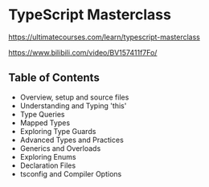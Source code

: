 # TypeScript Masterclass

https://ultimatecourses.com/learn/typescript-masterclass

https://www.bilibili.com/video/BV157411f7Fo/

## Table of Contents

- Overview, setup and source files
- Understanding and Typing 'this'
- Type Queries
- Mapped Types
- Exploring Type Guards
- Advanced Types and Practices
- Generics and Overloads
- Exploring Enums
- Declaration Files
- tsconfig and Compiler Options
